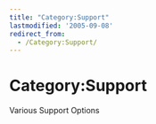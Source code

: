 ```yaml
---
title: "Category:Support"
lastmodified: '2005-09-08'
redirect_from:
  - /Category:Support/
---
```


Category:Support
================

Various Support Options

